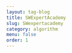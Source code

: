 ```yaml
---
layout: tag-blog
title: SWExpertAcademy
slug: SWexpertacademy
category: algorithm
menu: false
order: 1
---
```

